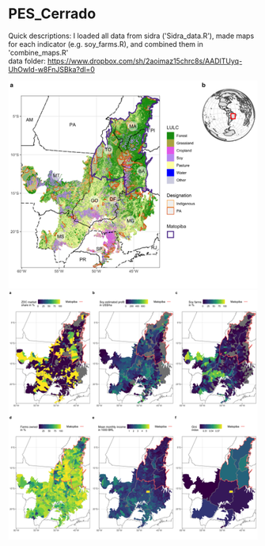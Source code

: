 
# PES_Cerrado
Quick descriptions: I loaded all data from sidra ('Sidra_data.R'), made maps for each indicator (e.g. soy_farms.R), and combined them in 'combine_maps.R'   
data folder: https://www.dropbox.com/sh/2aoimaz15chrc8s/AADlTUyq-UhOwId-w8FnJSBka?dl=0


![LULC](ggplots/panel_1_large_LULC.png)
![Indicators](ggplots/panel_2_small_maps.png)
